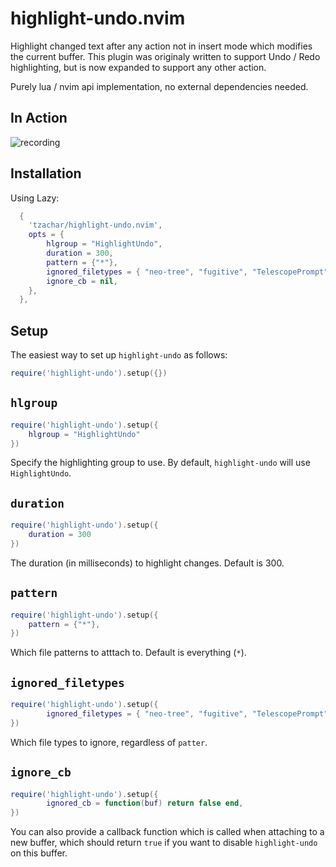 # highlight-undo.nvim

Highlight changed text after any action not in insert mode which modifies the current buffer. This
plugin was originaly written to support Undo / Redo highlighting, but is now
expanded to support any other action.

Purely lua / nvim api implementation, no external dependencies needed.

## In Action

![recording](https://github.com/tzachar/highlight-undo.nvim/assets/4946827/81b85a3b-b563-4e97-b4e1-7a48d0d2f912)

## Installation

Using Lazy:

```lua
  {
    'tzachar/highlight-undo.nvim',
    opts = {
        hlgroup = "HighlightUndo",
        duration = 300,
        pattern = {"*"},
        ignored_filetypes = { "neo-tree", "fugitive", "TelescopePrompt", "mason", "lazy" },
        ignore_cb = nil,
    },
  },
```

## Setup

The easiest way to set up `highlight-undo` as follows:
```lua
require('highlight-undo').setup({})
```

## `hlgroup`

```lua
require('highlight-undo').setup({
    hlgroup = "HighlightUndo"
})
```

Specify the highlighting group to use. By default, `highlight-undo` will use `HighlightUndo`.

## `duration`

```lua
require('highlight-undo').setup({
    duration = 300
})
```

The duration (in milliseconds) to highlight changes. Default is 300.

## `pattern`

```lua
require('highlight-undo').setup({
    pattern = {"*"},
})
```

Which file patterns to atttach to. Default is everything (`*`).

## `ignored_filetypes`

```lua
require('highlight-undo').setup({
        ignored_filetypes = { "neo-tree", "fugitive", "TelescopePrompt", "mason", "lazy" },
})
```

Which file types to ignore, regardless of `patter`.

## `ignore_cb`

```lua
require('highlight-undo').setup({
        ignored_cb = function(buf) return false end,
})
```

You can also provide a callback function which is called when attaching to a new
buffer, which should return `true` if you want to disable `highlight-undo` on
this buffer.
